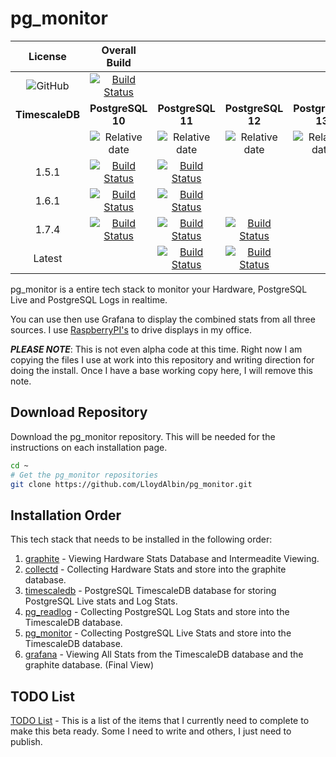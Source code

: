 # pg_monitor

|License|Overall Build||||
|:---:|:---:|:---:|:---:|:---:|
|![GitHub](https://img.shields.io/github/license/LloydAlbin/pg_monitor)|[![Build Status](https://www.travis-ci.org/LloydAlbin/pg_monitor.svg?branch=master)](https://www.travis-ci.org/LloydAlbin/pg_monitor/builds)||||
|**TimescaleDB**|**PostgreSQL 10**|**PostgreSQL 11**|**PostgreSQL 12**|**PostgreSQL 13**|
||![Relative date](https://img.shields.io/date/1668038400?label=EOL)|![Relative date](https://img.shields.io/date/1699488000?label=EOL)|![Relative date](https://img.shields.io/date/1731542400?label=EOL)|![Relative date](https://img.shields.io/date/1762992000?label=EOL)|
|1.5.1|[![Build Status](https://travis-matrix-badges.herokuapp.com/repos/LloydAlbin/pg_monitor/branches/master/1?use_travis_com=true)](https://www.travis-ci.org/LloydAlbin/pg_monitor/builds)|[![Build Status](https://travis-matrix-badges.herokuapp.com/repos/LloydAlbin/pg_monitor/branches/master/2?use_travis_com=true)](https://www.travis-ci.org/LloydAlbin/pg_monitor/builds)|||
|1.6.1|[![Build Status](https://travis-matrix-badges.herokuapp.com/repos/LloydAlbin/pg_monitor/branches/master/3?use_travis_com=true)](https://www.travis-ci.org/LloydAlbin/pg_monitor/builds)|[![Build Status](https://travis-matrix-badges.herokuapp.com/repos/LloydAlbin/pg_monitor/branches/master/4?use_travis_com=true)](https://www.travis-ci.org/LloydAlbin/pg_monitor/builds)|||
|1.7.4|[![Build Status](https://travis-matrix-badges.herokuapp.com/repos/LloydAlbin/pg_monitor/branches/master/5?use_travis_com=true)](https://www.travis-ci.org/LloydAlbin/pg_monitor/builds)|[![Build Status](https://travis-matrix-badges.herokuapp.com/repos/LloydAlbin/pg_monitor/branches/master/6?use_travis_com=true)](https://www.travis-ci.org/LloydAlbin/pg_monitor/builds)|[![Build Status](https://travis-matrix-badges.herokuapp.com/repos/LloydAlbin/pg_monitor/branches/master/7?use_travis_com=true)](https://www.travis-ci.org/LloydAlbin/pg_monitor/builds)||
|Latest||[![Build Status](https://travis-matrix-badges.herokuapp.com/repos/LloydAlbin/pg_monitor/branches/master/8?use_travis_com=true)](https://www.travis-ci.org/LloydAlbin/pg_monitor/builds)|[![Build Status](https://travis-matrix-badges.herokuapp.com/repos/LloydAlbin/pg_monitor/branches/master/9?use_travis_com=true)](https://www.travis-ci.org/LloydAlbin/pg_monitor/builds)||

pg_monitor is a entire tech stack to monitor your Hardware, PostgreSQL Live and PostgreSQL Logs in realtime.

You can use then use Grafana to display the combined stats from all three sources. I use [RaspberryPI's](https://www.raspberrypi.org/) to drive displays in my office.

**_PLEASE NOTE_**: This is not even alpha code at this time. Right now I am copying the files I use at work into this repository and writing direction for doing the install. Once I have a base working copy here, I will remove this note.

## Download Repository

Download the pg_monitor repository. This will be needed for the instructions on each installation page.

```bash
cd ~
# Get the pg_monitor repositories
git clone https://github.com/LloydAlbin/pg_monitor.git
```

## Installation Order

This tech stack that needs to be installed in the following order:

1. [graphite](/graphite/README.md) - Viewing Hardware Stats Database and Intermeadite Viewing.
1. [collectd](/collectd/README.md) - Collecting Hardware Stats and store into the graphite database.
1. [timescaledb](/timescaledb/README.md) - PostgreSQL TimescaleDB database for storing PostgreSQL Live stats and Log Stats.
1. [pg_readlog](/pg_readlog/README.md) - Collecting PostgreSQL Log Stats and store into the TimescaleDB database.
1. [pg_monitor](/pg_monitor/README.md) - Collecting PostgreSQL Live Stats and store into the TimescaleDB database.
1. [grafana](/grafana/README.md) - Viewing All Stats from the TimescaleDB database and the graphite database. (Final View)

## TODO List

[TODO List](/TODO.md) - This is a list of the items that I currently need to complete to make this beta ready. Some I need to write and others, I just need to publish.
